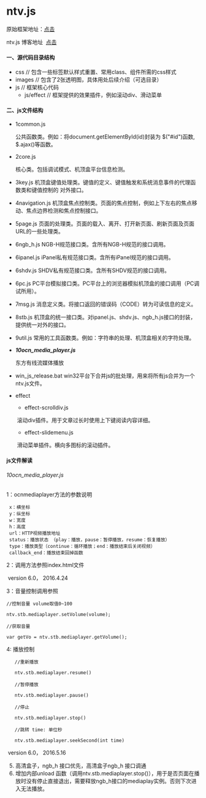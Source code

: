 # ntv.js
原始框架地址：[点击](https://git.oschina.net/ntv/ntv.js)

ntv.js 博客地址  [点击](https://my.oschina.net/cotonchen/home)


#### 一、源代码目录结构


- css       		    // 包含一些标签默认样式重置、常用class、组件所需的css样式        
- images               // 包含了2张透明图，具体用处后续介绍（可选目录）        
- js                        // 框架核心代码       
   - js/effect       // 框架提供的效果插件，例如滚动div、滑动菜单

#### 二、js文件结构


- 1common.js 

     公共函数类。例如：将document.getElementById(id)封装为 $("#id")函数, $.ajax()等函数。

- 2core.js 

     核心类。包括调试模式、机顶盒平台信息检测。

- 3key.js 
   机顶盒键值处理类。键值的定义、键值触发和系统消息事件的代理函数类和键值控制的  对外接口。

- 4navigation.js
   机顶盒焦点控制类。页面的焦点控制，例如上下左右的焦点移动、焦点边界检测和焦点控制接口。

- 5page.js
  页面的处理类。页面的载入、离开、打开新页面、刷新页面及页面URL的一些处理类。

- 6ngb_h.js
   NGB-H规范接口类。含所有NGB-H规范的接口调用。

- 6ipanel.js 
   iPanel私有规范接口类。含所有iPanel规范的接口调用。

- 6shdv.js 
   SHDV私有规范接口类。含所有SHDV规范的接口调用。

- 6pc.js 
   PC平台模拟接口类。PC平台上的浏览器模拟机顶盒的接口调用（PC调试所用）。

- 7msg.js 
   消息定义类。将接口返回的错误码（CODE）转为可读信息的定义。

- 8stb.js 
   机顶盒的统一接口类。对ipanel.js、shdv.js、ngb_h.js接口的封装，提供统一对外的接口。

- 9util.js 
   常用的工具函数类。例如：字符串的处理、机顶盒相关的字符处理。

- ***10ocn_media_player.js***

   东方有线流媒体播放

- win_js_release.bat 
   win32平台下合并js的批处理，用来将所有js合并为一个ntv.js文件。

- effect
  - effect-scrolldiv.js 

  ​     滚动div插件。用于文章过长时使用上下键阅读内容详细。

  - effect-slidemenu.js 

  ​    滑动菜单插件。横向多图标的滚动插件。

#### js文件解读

###### 10ocn_media_player.js

1：ocnmediaplayer方法的参数说明

     x：横坐标
     y：纵坐标
     w：宽度
     h：高度
     url：HTTP视频播放地址
     status：播放状态 （play：播放，pause：暂停播放，resume：恢复播放）
     type：播放类型（continue：循环播放；end：播放结束后关闭视频）
     callback_end：播放结束回掉函数

2：调用方法参照index.html文件

​	version 6.0， 2016.4.24

3：音量控制调用参照

```
//控制音量 volume取值0~100

ntv.stb.mediaplayer.setVolume(volume);

//获取音量

var getVo = ntv.stb.mediaplayer.getVolume();
```

   4: 播放控制

```
   //重新播放

   ntv.stb.mediaplayer.resume()

   //暂停播放

   ntv.stb.mediaplayer.pause()

   //停止

   ntv.stb.mediaplayer.stop()

   //跳转 time: 单位秒

   ntv.stb.mediaplayer.seekSecond(int time)
```

​	version 6.0， 2016.5.16

5. 高清盒子，ngb_h 接口优先，高清盒子ngb_h 接口调通
6. 增加内部unload 函数（调用ntv.stb.mediaplayer.stop()），用于是否页面在播放时没有停止直接退出，需要释放ngb_h接口的mediaplay实例。否则下次进入无法播放。		

